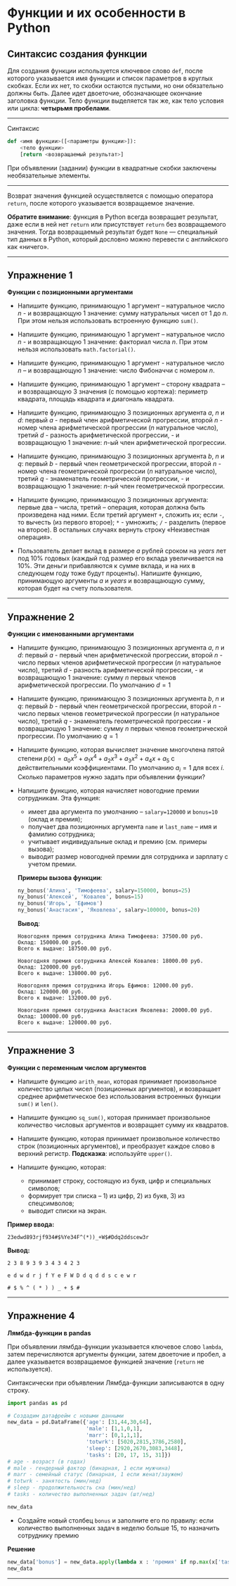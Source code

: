 # Функции и их особенности в Python

## Синтаксис создания функции

Для создания функции используется ключевое слово `def`, после которого указывается имя функции и список параметров в круглых скобках. Если их нет, то скобки остаются пустыми, но они обязательно должны быть. Далее идет двоеточие, обозначающее окончание заголовка функции. Тело функции выделяется так же, как тело условия или цикла: **четырьмя пробелами**. 

---

Синтаксис 

```python
def <имя функции>([<параметры функции>]):
    <тело функции>
    [return <возвращаемый результат>]
```
При объявлении (задании) функции в квадратные скобки заключены необязательные элементы.

---

Возврат значения функцией осуществляется с помощью оператора `return`, после которого указывается возвращаемое значение.

**Обратите внимание**: функция в Python всегда возвращает результат, даже если в ней нет `return` или присутствует `return` без возвращаемого значения. Тогда возвращаемый результат будет `None` — специальный тип данных в Python, который дословно можно перевести с английского как «ничего». 

---

## Упражнение 1
**Функции с позиционными аргументами**

* Напишите функцию, принимающую 1 аргумент – натуральное число $n$ - и возвращающую 1 значение: сумму натуральных чисел от 1 до $n$. При этом нельзя использовать встроенную функцию `sum()`.

* Напишите функцию, принимающую 1 аргумент – натуральное число $n$ - и возвращающую 1 значение: факториал числа $n$. При этом нельзя использовать `math.factorial()`.

* Напишите функцию, принимающую 1 аргумент - натуральное число $n$ – и возвращающую 1 значение: число Фибоначчи с номером $n$.

* Напишите функцию, принимающую 1 аргумент – сторону квадрата – и возвращающую 3 значения (с помощью кортежа): периметр квадрата, площадь квадрата и диагональ квадрата.

* Напишите функцию, принимающую 3 позиционных аргумента $a$, $n$ и $d$: первый $a$ - первый член арифметической прогрессии, второй $n$ - номер члена арифметической прогрессии ($n$ натуральное число), третий $d$ - разность арифметической прогрессии, - и возвращающую 1 значение: $n$-ый член арифметической прогрессии.

* Напишите функцию, принимающую 3 позиционных аргумента $b$, $n$ и $q$: первый $b$ - первый член геометрической прогрессии, второй $n$ - номер члена геометрической прогрессии ($n$ натуральное число), третий $q$ - знаменатель геометрической прогрессии, - и возвращающую 1 значение: $n$-ый член геометрической прогрессии.

* Напишите функцию, принимающую 3 позиционных аргумента: первые два – числа, третий – операция, которая должна быть произведена над ними. Если третий аргумент `+`, сложить их; если `-`, то вычесть (из первого второе); `*` - умножить; `/` - разделить (первое на второе). В остальных случаях вернуть строку «Неизвестная операция».

* Пользователь делает вклад в размере $a$ рублей сроком на $years$ лет под 10\% годовых (каждый год размер его вклада увеличивается на 10\%. Эти деньги прибавляются к сумме вклада, и на них в следующем году тоже будут проценты). Напишите функцию, принимающую аргументы $a$ и $years$ и возвращающую сумму, которая будет на счету пользователя.

---

## Упражнение 2
**Функции с именованными аргументами**

* Напишите функцию, принимающую 3 позиционных аргумента $a$, $n$ и $d$: первый $a$ - первый член арифметической прогрессии, второй $n$ - число первых членов арифметической прогрессии ($n$ натуральное число), третий $d$ - разность арифметической прогрессии,  - и возвращающую 1 значение: сумму $n$ первых членов арифметической прогрессии. По умолчанию $d=1$

* Напишите функцию, принимающую 3 позиционных аргумента $b$, $n$ и $q$: первый $b$ - первый член геометрической прогрессии, второй $n$ - число первых членов геометрической прогрессии ($n$ натуральное число), третий $q$ - знаменатель геометрической прогрессии - и возвращающую 1 значение: сумму $n$ первых членов геометрической прогрессии. По умолчанию $q=1$

* Напишите функцию, которая вычисляет значение многочлена пятой степени $p(x)=a_0x^5+a_1x^4+a_2x^3+a_3x^2+a_4x+a_5$ с действительными коэффициентами. По умолчанию $a_i = 1$ для всех $i$. Сколько параметров нужно задать при объявлении функции?

* Напишите функцию, которая начисляет новогодние премии сотрудникам. Эта функция:
    - имеет два аргумента по умолчанию – `salary=120000` и `bonus=10` (оклад и премия);
    - получает два позиционных аргумента `name` и `last_name` – имя и фамилию сотрудника;
    - учитывает индивидуальные оклад и премию (см. примеры вызова);
    - выводит размер новогодней премии для сотрудника и зарплату с учетом премии.
    
    **Примеры вызова функции**:
    ```python
    ny_bonus('Алина', 'Тимофеева', salary=150000, bonus=25)
    ny_bonus('Алексей', 'Ковалев', bonus=15)
    ny_bonus('Игорь', 'Ефимов')
    ny_bonus('Анастасия', 'Яковлева', salary=100000, bonus=20) 
    ``` 

    **Вывод**:
    ```
    Новогодняя премия сотрудника Алина Тимофеева: 37500.00 руб.
    Оклад: 150000.00 руб.
    Всего к выдаче: 187500.00 руб.

    Новогодняя премия сотрудника Алексей Ковалев: 18000.00 руб.
    Оклад: 120000.00 руб.
    Всего к выдаче: 138000.00 руб.

    Новогодняя премия сотрудника Игорь Ефимов: 12000.00 руб.
    Оклад: 120000.00 руб.
    Всего к выдаче: 132000.00 руб.

    Новогодняя премия сотрудника Анастасия Яковлева: 20000.00 руб.
    Оклад: 100000.00 руб.
    Всего к выдаче: 120000.00 руб.
    ```

---

## Упражнение 3
**Функции с переменным числом аргументов**

* Напишите функцию `arith_mean`, которая принимает произвольное количество целых чисел (позиционных аргументов), и возвращает среднее арифметическое без использования встроенных функции `sum()` и `len()`.

* Напишите функцию `sq_sum()`, которая принимает произвольное количество числовых аргументов и возвращает сумму их квадратов.

* Напишите функцию, которая принимает произвольное количество строк (позиционных аргументов), и преобразует каждое слово в верхний регистр. **Подсказка**: используйте `upper()`.

* Напишите функцию, которая:

    - принимает строку, состоящую из букв, цифр и специальных символов;
    - формирует три списка – 1) из цифр, 2) из букв, 3) из спецсимволов;
    - выводит списки на экран.

**Пример ввода:** 
```
23edwd893rjf934#$%Ye34F^(*))_+W$#Ddq2ddscew3r
```

**Вывод:**
```
2 3 8 9 3 9 3 4 3 4 2 3

e d w d r j f Y e F W D d q d d s c e w r

# $ % ^ ( * ) ) _ + $ #
```

---

## Упражнение 4
**Лямбда-функции в pandas**

При объявлении лямбда-функции указывается ключевое слово `lambda`, затем перечисляются аргументы функции, затем двоеточие и пробел, а далее указывается возвращаемое функцией значение (`return` не используется).

Синтаксически при объявлении Лямбда-функции записываются в одну строку. 

```python
import pandas as pd

# Создадим датафрейм с новыми данными 
new_data = pd.DataFrame({'age': [31,44,30,64], 
                         'male': [1,1,0,1], 
                         'marr': [0,1,1,1], 
                         'totwrk': [5020,2815,3786,2580], 
                         'sleep': [2920,2670,3083,3448],
                         'tasks': [20, 17, 15, 31]})
# age - возраст (в годах)
# male - гендерный фактор (бинарная, 1 если мужчина)
# marr - семейный статус (бинарная, 1 если женат/заужем)
# totwrk - занятость (мин/нед) 
# sleep - продолжительность сна (мин/нед)
# tasks - количество выполненных задач (шт/нед)

new_data

```

* Создайте новый столбец `bonus` и заполните его по правилу: если количество выполненных задач в неделю больше 15, то назначить сотруднику премию

**Решение**

```python
new_data['bonus'] = new_data.apply(lambda x : 'премия' if np.max(x['tasks']) > 15 else 'нет премии', axis = 1 )
new_data
```

---